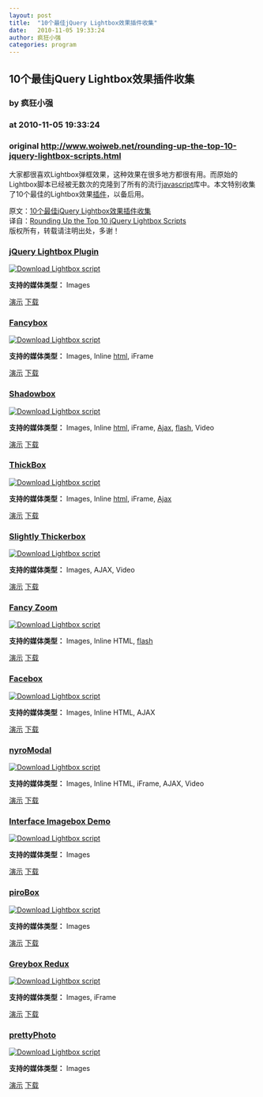 ```yaml
---
layout: post
title:  "10个最佳jQuery Lightbox效果插件收集"
date:   2010-11-05 19:33:24
author: 疯狂小强
categories: program
---
```


## 10个最佳jQuery Lightbox效果插件收集
### by 疯狂小强
### at 2010-11-05 19:33:24
### original <http://www.woiweb.net/rounding-up-the-top-10-jquery-lightbox-scripts.html>

<p>大家都很喜欢Lightbox弹框效果，这种效果在很多地方都很有用。而原始的Lightbox脚本已经被无数次的克隆到了所有的流行<span><a href="http://www.woiweb.net/category/javascript" title="javascript" rel="nofollow">javascript</a></span>库中。本文特别收集了10个最佳的Lightbox效果<span><a href="http://www.woiweb.net/tag/plugins" title="插件" rel="nofollow">插件</a></span>，以备后用。</p><p><span></span>原文：<a href="http://www.woiweb.net/rounding-up-the-top-10-jquery-lightbox-scripts.html">10个最佳jQuery Lightbox效果插件收集</a><br> 译自：<a href="http://line25.com/articles/rounding-up-the-top-10-jquery-lightbox-scripts">Rounding Up the Top 10 jQuery Lightbox Scripts</a><br> 版权所有，转载请注明出处，多谢！</p><h3><a href="http://leandrovieira.com/projects/jquery/lightbox/">jQuery Lightbox Plugin</a></h3><p><a href="http://leandrovieira.com/projects/jquery/lightbox/"><img src="http://line25.com/wp-content/uploads/2009/lightbox-roundup//lightbox.jpg" alt="Download Lightbox script"></a></p><p><strong>支持的媒体类型：</strong> Images</p><p><a href="http://leandrovieira.com/projects/jquery/lightbox/">演示</a> <a href="http://leandrovieira.com/projects/jquery/lightbox/">下载</a></p><h3><a href="http://fancy.klade.lv/">Fancybox</a></h3><p><a href="http://fancy.klade.lv/"><img src="http://line25.com/wp-content/uploads/2009/lightbox-roundup//fancybox.jpg" alt="Download Lightbox script"></a></p><p><strong>支持的媒体类型：</strong> Images, Inline <span><a href="http://www.woiweb.net/category/html_css" title="html" rel="nofollow">html</a></span>, iFrame</p><p><a href="http://fancy.klade.lv/example">演示</a> <a href="http://fancy.klade.lv/">下载</a></p><h3><a href="http://www.shadowbox-js.com/index.html">Shadowbox</a></h3><p><a href="http://www.shadowbox-js.com/index.html"><img src="http://line25.com/wp-content/uploads/2009/lightbox-roundup//shadowbox.jpg" alt="Download Lightbox script"></a></p><p><strong>支持的媒体类型：</strong> Images, Inline <span><a href="http://www.woiweb.net/category/html_css" title="html" rel="nofollow">html</a></span>, iFrame, <span><a href="http://www.woiweb.net/tag/ajax" title="Ajax" rel="nofollow">Ajax</a></span>, <span><a href="http://www.woiweb.net/tag/flash" title="flash" rel="nofollow">flash</a></span>, Video</p><p><a href="http://www.shadowbox-js.com/index.html">演示</a> <a href="http://www.shadowbox-js.com/index.html">下载</a></p><h3><a href="http://jquery.com/demo/thickbox/">ThickBox</a></h3><p><a href="http://jquery.com/demo/thickbox/"><img src="http://line25.com/wp-content/uploads/2009/lightbox-roundup//thickbox.jpg" alt="Download Lightbox script"></a></p><p><strong>支持的媒体类型：</strong> Images, Inline <span><a href="http://www.woiweb.net/category/html_css" title="html" rel="nofollow">html</a></span>, iFrame, <span><a href="http://www.woiweb.net/tag/ajax" title="Ajax" rel="nofollow">Ajax</a></span></p><p><a href="http://jquery.com/demo/thickbox/">演示</a> <a href="http://jquery.com/demo/thickbox/">下载</a></p><h3><a href="http://www.jasons-toolbox.com/SlightlyThickerbox/">Slightly Thickerbox</a></h3><p><a href="http://www.jasons-toolbox.com/SlightlyThickerbox/"><img src="http://line25.com/wp-content/uploads/2009/lightbox-roundup//slightly.jpg" alt="Download Lightbox script"></a></p><p><strong>支持的媒体类型：</strong> Images, AJAX, Video</p><p><a href="http://www.jasons-toolbox.com/SlightlyThickerbox/">演示</a> <a href="http://www.jasons-toolbox.com/SlightlyThickerbox/">下载</a></p><h3><a href="http://orderedlist.com/articles/fancyzoom-meet-jquery">Fancy Zoom</a></h3><p><a href="http://orderedlist.com/articles/fancyzoom-meet-jquery"><img src="http://line25.com/wp-content/uploads/2009/lightbox-roundup//fancyzoom.jpg" alt="Download Lightbox script"></a></p><p><strong>支持的媒体类型：</strong> Images, Inline HTML, <span><a href="http://www.woiweb.net/tag/flash" title="flash" rel="nofollow">flash</a></span></p><p><a href="http://orderedlist.com/demos/fancy-zoom-jquery/">演示</a> <a href="http://orderedlist.com/articles/fancyzoom-meet-jquery">下载</a></p><h3><a href="http://famspam.com/facebox">Facebox</a></h3><p><a href="http://famspam.com/facebox"><img src="http://line25.com/wp-content/uploads/2009/lightbox-roundup//facebox.jpg" alt="Download Lightbox script"></a></p><p><strong>支持的媒体类型：</strong> Images, Inline HTML, AJAX</p><p><a href="http://famspam.com/facebox">演示</a> <a href="http://famspam.com/facebox">下载</a></p><h3><a href="http://nyromodal.nyrodev.com/">nyroModal</a></h3><p><a href="http://nyromodal.nyrodev.com/"><img src="http://line25.com/wp-content/uploads/2009/lightbox-roundup//nyromodal.jpg" alt="Download Lightbox script"></a></p><p><strong>支持的媒体类型：</strong> Images, Inline HTML, iFrame, AJAX, Video</p><p><a href="http://nyromodal.nyrodev.com/">演示</a> <a href="http://nyromodal.nyrodev.com/">下载</a></p><h3><a href="http://www.intelliance.fr/jquery/imagebox/">Interface Imagebox Demo</a></h3><p><a href="http://www.intelliance.fr/jquery/imagebox/"><img src="http://line25.com/wp-content/uploads/2009/lightbox-roundup//imagebox.jpg" alt="Download Lightbox script"></a></p><p><strong>支持的媒体类型：</strong> Images</p><p><a href="http://www.intelliance.fr/jquery/imagebox/">演示</a> <a href="http://www.intelliance.fr/jquery/imagebox/">下载</a></p><h3><a href="http://www.pirolab.it/pirobox/">piroBox</a></h3><p><a href="http://www.pirolab.it/pirobox/"><img src="http://line25.com/wp-content/uploads/2009/lightbox-roundup//piro.jpg" alt="Download Lightbox script"></a></p><p><strong>支持的媒体类型：</strong> Images</p><p><a href="http://www.pirolab.it/pirobox/">演示</a> <a href="http://www.pirolab.it/pirobox/">下载</a></p><h3><a href="http://jquery.com/demo/grey/">Greybox Redux</a></h3><p><a href="http://jquery.com/demo/grey/"><img src="http://line25.com/wp-content/uploads/2009/lightbox-roundup//greybox.jpg" alt="Download Lightbox script"></a></p><p><strong>支持的媒体类型：</strong> Images, iFrame</p><p><a href="http://jquery.com/demo/grey/">演示</a> <a href="http://jquery.com/demo/grey/">下载</a></p><h3><a href="http://www.no-margin-for-errors.com/projects/prettyPhoto-jquery-lightbox-clone/">prettyPhoto</a></h3><p><a href="http://www.no-margin-for-errors.com/projects/prettyPhoto-jquery-lightbox-clone/"><img src="http://line25.com/wp-content/uploads/2009/lightbox-roundup//piro.jpg" alt="Download Lightbox script"></a></p><p><strong>支持的媒体类型：</strong> Images</p><p><a href="http://www.no-margin-for-errors.com/projects/prettyPhoto-jquery-lightbox-clone/">演示</a> <a href="http://www.no-margin-for-errors.com/projects/prettyPhoto-jquery-lightbox-clone/">下载</a></p>